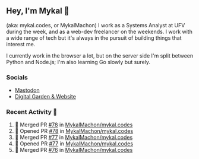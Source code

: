 ## Hey, I'm Mykal 👋 
(aka: mykal.codes, or MykalMachon) I work as a Systems Analyst at UFV during the week, and as a web-dev freelancer on the weekends. I work with a wide range of tech but it's always in the pursuit of building things that interest me. 

I currently work in the browser a lot, but on the server side I'm split between Python and Node.js; I'm also learning Go slowly but surely.

### Socials 
- <a rel="me" href="https://indieweb.social/@mykalmachon">Mastodon</a>
- <a rel="me" href="https://mykal.codes/">Digital Garden & Website</a>

### Recent Activity 🚀

<!--START_SECTION:activity-->
1. 🎉 Merged PR [#78](https://github.com/MykalMachon/mykal.codes/pull/78) in [MykalMachon/mykal.codes](https://github.com/MykalMachon/mykal.codes)
2. 💪 Opened PR [#78](https://github.com/MykalMachon/mykal.codes/pull/78) in [MykalMachon/mykal.codes](https://github.com/MykalMachon/mykal.codes)
3. 🎉 Merged PR [#77](https://github.com/MykalMachon/mykal.codes/pull/77) in [MykalMachon/mykal.codes](https://github.com/MykalMachon/mykal.codes)
4. 💪 Opened PR [#77](https://github.com/MykalMachon/mykal.codes/pull/77) in [MykalMachon/mykal.codes](https://github.com/MykalMachon/mykal.codes)
5. 🎉 Merged PR [#76](https://github.com/MykalMachon/mykal.codes/pull/76) in [MykalMachon/mykal.codes](https://github.com/MykalMachon/mykal.codes)
<!--END_SECTION:activity-->
